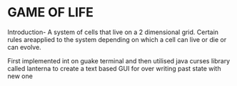 # GAME OF LIFE
Introduction-
A system of cells that live on a 2 dimensional grid. Certain rules areapplied to the system depending on which
a cell can live or die or can evolve.

First implemented int on guake terminal
and then utilised java curses library called lanterna to create a text based GUI for over writing past state with new one